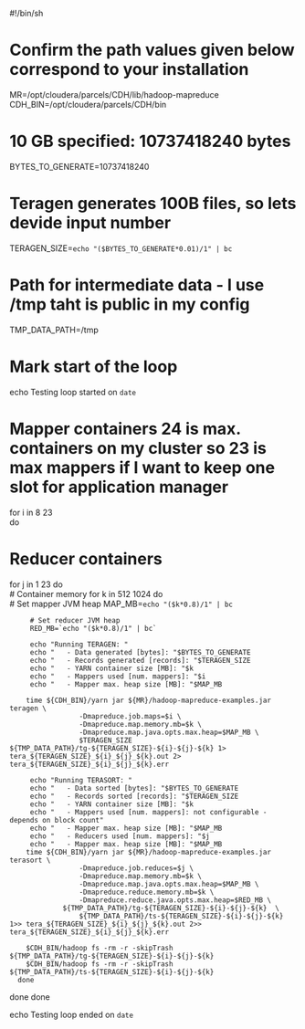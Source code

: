 #!/bin/sh
# Confirm the path values given below correspond to your installation

MR=/opt/cloudera/parcels/CDH/lib/hadoop-mapreduce
CDH_BIN=/opt/cloudera/parcels/CDH/bin

# 10 GB specified: 10737418240 bytes
BYTES_TO_GENERATE=10737418240

# Teragen generates 100B files, so lets devide input number
TERAGEN_SIZE=`echo "($BYTES_TO_GENERATE*0.01)/1" | bc`

# Path for intermediate data - I use /tmp taht is public in my config
TMP_DATA_PATH=/tmp

# Mark start of the loop
echo Testing loop started on `date`

# Mapper containers 24 is max. containers on my cluster so 23 is max mappers if I want to keep one slot for application manager
for i in 8 23  
do
   # Reducer containers
   for j in 1 23
   do                 
      # Container memory
      for k in 512 1024 
      do                         
         # Set mapper JVM heap 
         MAP_MB=`echo "($k*0.8)/1" | bc` 

         # Set reducer JVM heap 
         RED_MB=`echo "($k*0.8)/1" | bc`
		 
		 echo "Running TERAGEN: "
		 echo "   - Data generated [bytes]: "$BYTES_TO_GENERATE
		 echo "   - Records generated [records]: "$TERAGEN_SIZE
		 echo "   - YARN container size [MB]: "$k
		 echo "   - Mappers used [num. mappers]: "$i
		 echo "   - Mapper max. heap size [MB]: "$MAP_MB

        time ${CDH_BIN}/yarn jar ${MR}/hadoop-mapreduce-examples.jar teragen \
                     -Dmapreduce.job.maps=$i \
                     -Dmapreduce.map.memory.mb=$k \
                     -Dmapreduce.map.java.opts.max.heap=$MAP_MB \
                     $TERAGEN_SIZE ${TMP_DATA_PATH}/tg-${TERAGEN_SIZE}-${i}-${j}-${k} 1> tera_${TERAGEN_SIZE}_${i}_${j}_${k}.out 2> tera_${TERAGEN_SIZE}_${i}_${j}_${k}.err                       
		
		 echo "Running TERASORT: "
		 echo "   - Data sorted [bytes]: "$BYTES_TO_GENERATE
		 echo "   - Records sorted [records]: "$TERAGEN_SIZE
		 echo "   - YARN container size [MB]: "$k
		 echo "   - Mappers used [num. mappers]: not configurable - depends on block count"
		 echo "   - Mapper max. heap size [MB]: "$MAP_MB
		 echo "   - Reducers used [num. mappers]: "$j
		 echo "   - Mapper max. heap size [MB]: "$MAP_MB
        time ${CDH_BIN}/yarn jar ${MR}/hadoop-mapreduce-examples.jar terasort \
                     -Dmapreduce.job.reduces=$j \
                     -Dmapreduce.map.memory.mb=$k \
                     -Dmapreduce.map.java.opts.max.heap=$MAP_MB \
                     -Dmapreduce.reduce.memory.mb=$k \
                     -Dmapreduce.reduce.java.opts.max.heap=$RED_MB \
	             ${TMP_DATA_PATH}/tg-${TERAGEN_SIZE}-${i}-${j}-${k}  \
                     ${TMP_DATA_PATH}/ts-${TERAGEN_SIZE}-${i}-${j}-${k} 1>> tera_${TERAGEN_SIZE}_${i}_${j}_${k}.out 2>> tera_${TERAGEN_SIZE}_${i}_${j}_${k}.err                         

        $CDH_BIN/hadoop fs -rm -r -skipTrash ${TMP_DATA_PATH}/tg-${TERAGEN_SIZE}-${i}-${j}-${k}                         
        $CDH_BIN/hadoop fs -rm -r -skipTrash ${TMP_DATA_PATH}/ts-${TERAGEN_SIZE}-${i}-${j}-${k}                 
      done
   done
done

echo Testing loop ended on `date`